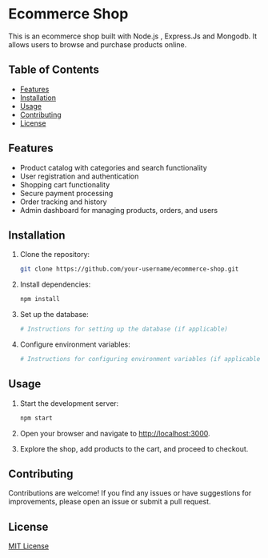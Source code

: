 # Ecommerce Shop

This is an ecommerce shop built with Node.js , Express.Js and Mongodb. It allows users to browse and purchase products online.

## Table of Contents

- [Features](#features)
- [Installation](#installation)
- [Usage](#usage)
- [Contributing](#contributing)
- [License](#license)

## Features

- Product catalog with categories and search functionality
- User registration and authentication
- Shopping cart functionality
- Secure payment processing
- Order tracking and history
- Admin dashboard for managing products, orders, and users

## Installation

1. Clone the repository:

   ```bash
   git clone https://github.com/your-username/ecommerce-shop.git
   ```

2. Install dependencies:

   ```bash
   npm install
   ```

3. Set up the database:

   ```bash
   # Instructions for setting up the database (if applicable)
   ```

4. Configure environment variables:

   ```bash
   # Instructions for configuring environment variables (if applicable)
   ```

## Usage

1. Start the development server:

   ```bash
   npm start
   ```

2. Open your browser and navigate to [http://localhost:3000](http://localhost:3000).

3. Explore the shop, add products to the cart, and proceed to checkout.

## Contributing

Contributions are welcome! If you find any issues or have suggestions for improvements, please open an issue or submit a pull request.

## License

[MIT License](LICENSE)
